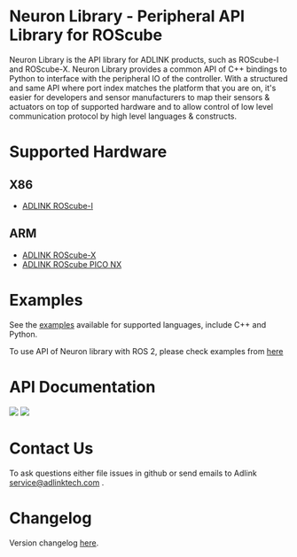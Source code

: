 Neuron Library - Peripheral API Library for ROScube
===================================================

Neuron Library is the API library for ADLINK products, such as ROScube-I and
ROScube-X. Neuron Library provides a common API of C++ bindings to Python to
interface with the peripheral IO of the controller. With a structured and same
API where port index matches the platform that you are on, it's easier for
developers and sensor manufacturers to map their sensors & actuators on top
of supported hardware and to allow control of low level communication protocol
by high level languages & constructs.

Supported Hardware
==================

X86
---
* [ADLINK ROScube-I](../roscube_series/docs/adlink_roscube_i.md)

ARM
---
* [ADLINK ROScube-X](../roscube_series/docs/adlink_roscube_x.md)
* [ADLINK ROScube PICO NX](../roscube_series/docs/adlink_roscube_pico_nx.md)

Examples
========

See the [examples](../../tree/master/examples) available for supported languages, include C++ and Python.

To use API of Neuron library with ROS 2, please check examples from [here](https://github.com/Adlink-ROS/neuron_library_example)

API Documentation
=================

<a href="http://c.mraa.io"><img src="http://iotdk.intel.com/misc/logos/c++.png"/></a>
<a href="http://py.mraa.io"><img src="http://iotdk.intel.com/misc/logos/python.png"/></a>

Contact Us
==========

To ask questions either file issues in github or send emails to Adlink service@adlinktech.com . 

Changelog
=========

Version changelog [here](ADLINK_CHANGELOG).
